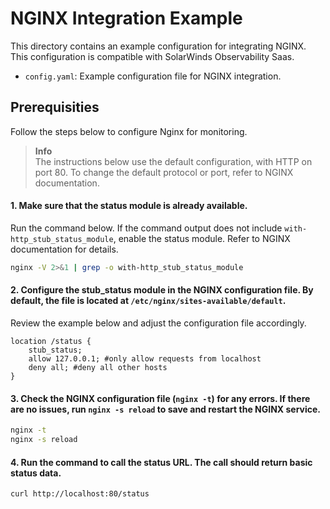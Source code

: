 # NGINX Integration Example

This directory contains an example configuration for integrating NGINX. This configuration is compatible with SolarWinds Observability Saas.

- `config.yaml`: Example configuration file for NGINX integration.

## Prerequisities

Follow the steps below to configure Nginx for monitoring.

> **Info**  
> The instructions below use the default configuration, with HTTP on port 80. To change the default protocol or port, refer to NGINX documentation.

#### 1. Make sure that the status module is already available.

Run the command below. If the command output does not include `with-http_stub_status_module`, enable the status module. Refer to NGINX documentation for details.

```sh
nginx -V 2>&1 | grep -o with-http_stub_status_module
```

#### 2. Configure the stub_status module in the NGINX configuration file. By default, the file is located at `/etc/nginx/sites-available/default`.

Review the example below and adjust the configuration file accordingly.

```nginx
location /status {
    stub_status;
    allow 127.0.0.1; #only allow requests from localhost
    deny all; #deny all other hosts
}
```

#### 3. Check the NGINX configuration file (`nginx -t`) for any errors. If there are no issues, run `nginx -s reload` to save and restart the NGINX service.

```sh
nginx -t
nginx -s reload
```

#### 4. Run the command to call the status URL. The call should return basic status data.

```sh
curl http://localhost:80/status
```
